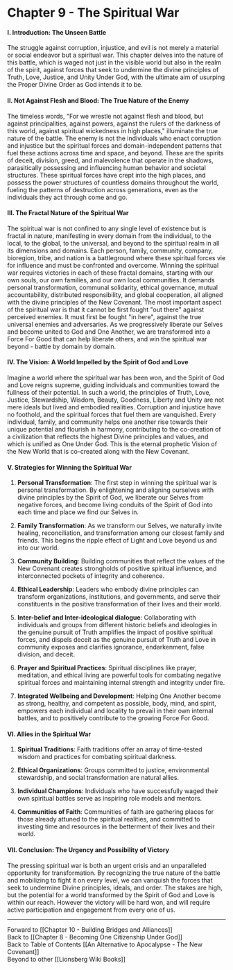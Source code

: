 # Chapter 9 - The Spiritual War

#### **I. Introduction: The Unseen Battle**

The struggle against corruption, injustice, and evil is not merely a material or social endeavor but a spiritual war. This chapter delves into the nature of this battle, which is waged not just in the visible world but also in the realm of the spirit, against forces that seek to undermine the divine principles of Truth, Love, Justice, and Unity Under God, with the ultimate aim of usurping the Proper Divine Order as God intends it to be.

#### **II. Not Against Flesh and Blood: The True Nature of the Enemy**

The timeless words, "For we wrestle not against flesh and blood, but against principalities, against powers, against the rulers of the darkness of this world, against spiritual wickedness in high places," illuminate the true nature of the battle. The enemy is not the individuals who enact corruption and injustice but the spiritual forces and domain-independent patterns that fuel these actions across time and space, and beyond. These are the spirits of deceit, division, greed, and malevolence that operate in the shadows, parasitically possessing and influencing human behavior and societal structures. These spiritual forces have crept into the high places, and possess the power structures of countless domains throughout the world, fueling the patterns of destruction across generations, even as the individuals they act through come and go. 

#### **III. The Fractal Nature of the Spiritual War**

The spiritual war is not confined to any single level of existence but is fractal in nature, manifesting in every domain from the individual, to the local, to the global, to the universal, and beyond to the spiritual realm in all its dimensions and domains. Each person, family, community, company, bioregion, tribe, and nation is a battleground where these spiritual forces vie for influence and must be confronted and overcome. Winning the spiritual war requires victories in each of these fractal domains, starting with our own souls, our own families, and our own local communities. It demands personal transformation, communal solidarity, ethical governance, mutual accountability, distributed responsibility, and global cooperation, all aligned with the divine principles of the New Covenant. The most important aspect of the spiritual war is that it cannot be first fought "out there" against perceived enemies. It must first be fought "in here", against the true universal enemies and adversaries. As we progressively liberate our Selves and become united to God and One Another, we are transformed into a Force For Good that can help liberate others, and win the spiritual war beyond - battle by domain by domain. 

#### **IV. The Vision: A World Impelled by the Spirit of God and Love**

Imagine a world where the spiritual war has been won, and the Spirit of God and Love reigns supreme, guiding individuals and communities toward the fullness of their potential. In such a world, the principles of Truth, Love, Justice, Stewardship, Wisdom, Beauty, Goodness, Liberty and Unity are not mere ideals but lived and embodied realities. Corruption and injustice have no foothold, and the spiritual forces that fuel them are vanquished. Every individual, family, and community helps one another rise towards their unique potential and flourish in harmony, contributing to the co-creation of a civilization that reflects the highest Divine principles and values, and which is unified as One Under God. This is the eternal prophetic Vision of the New World that is co-created along with the New Covenant. 

#### **V. Strategies for Winning the Spiritual War**

1. **Personal Transformation**: The first step in winning the spiritual war is personal transformation. By enlightening and aligning ourselves with divine principles by the Spirit of God, we liberate our Selves from negative forces, and become living conduits of the Spirit of God into each time and place we find our Selves in.  
    
2. **Family Transformation**: As we transform our Selves, we naturally invite healing, reconciliation, and transformation among our closest family and friends. This begins the ripple effect of Light and Love beyond us and into our world. 
    
3. **Community Building**: Building communities that reflect the values of the New Covenant creates strongholds of positive spiritual influence, and interconnected pockets of integrity and coherence.
    
4. **Ethical Leadership**: Leaders who embody divine principles can transform organizations, institutions, and governments, and serve their constituents in the positive transformation of their lives and their world.
    
5. **Inter-belief and Inter-ideological dialogue**: Collaborating with individuals and groups from different historic beliefs and ideologies in the genuine pursuit of Truth amplifies the impact of positive spiritual forces, and dispels deceit as the genuine pursuit of Truth and Love in community exposes and clarifies ignorance, endarkenment, false division, and deceit. 
    
6. **Prayer and Spiritual Practices**: Spiritual disciplines like prayer, meditation, and ethical living are powerful tools for combating negative spiritual forces and maintaining internal strength and integrity under fire. 
    
7. **Integrated Wellbeing and Development**: Helping One Another become as strong, healthy, and competent as possible, body, mind, and spirit, empowers each individual and locality to prevail in their own internal battles, and to positively contribute to the growing Force For Good. 
#### **VI. Allies in the Spiritual War**

1. **Spiritual Traditions**: Faith traditions offer an array of time-tested wisdom and practices for combating spiritual darkness.
    
2. **Ethical Organizations**: Groups committed to justice, environmental stewardship, and social transformation are natural allies.
    
3. **Individual Champions**: Individuals who have successfully waged their own spiritual battles serve as inspiring role models and mentors.
    
4. **Communities of Faith**: Communities of faith are gathering places for those already attuned to the spiritual realities, and committed to investing time and resources in the betterment of their lives and their world. 
#### **VII. Conclusion: The Urgency and Possibility of Victory**

The pressing spiritual war is both an urgent crisis and an unparalleled opportunity for transformation. By recognizing the true nature of the battle and mobilizing to fight it on every level, we can vanquish the forces that seek to undermine Divine principles, ideals, and order. The stakes are high, but the potential for a world transformed by the Spirit of God and Love is within our reach. However the victory will be hard won, and will require active participation and engagement from every one of us. 

___
Forward to [[Chapter 10 - Building Bridges and Alliances]]  
Back to [[Chapter 8 - Becoming One Citizenship Under God]]  
Back to Table of Contents [[An Alternative to Apocalypse - The New Covenant]]  
Beyond to other [[Lionsberg Wiki Books]]  